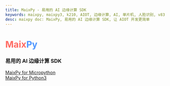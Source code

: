 ```yaml
---
title: MaixPy - 易用的 AI 边缘计算 SDK
keywords: maixpy, maixpy3, k210, AIOT, 边缘计算, AI, 单片机, 人脸识别, v831, v833, 嵌入式芯片
desc: maixpy doc: MaixPy, 易用的 AI 边缘计算 SDK, 让 AIOT 开发更简单
---
```




<div id="home_page">
    <div>
        <h1><span style="color: #ff6b63;">Maix</span><span style="color: #5097ff;">Py</span></h1>
        <h3>易用的 AI 边缘计算 SDK</h3>
    </div>
    <div id="big_btn_wrapper">
        <div class="big_btn">
            <a href="/maixpy/zh/">MaixPy for Micropython</a>
        </div>
        <div class="big_btn">
            <a href="/maixpy3/zh/">MaixPy for Python3</a>
        </div>
    </div>

</div>





